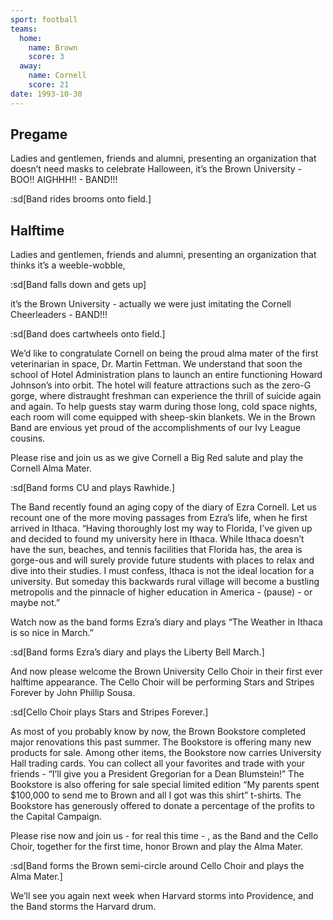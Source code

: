 ```yaml
---
sport: football
teams:
  home:
    name: Brown
    score: 3
  away:
    name: Cornell
    score: 21
date: 1993-10-30
---
```


## Pregame

Ladies and gentlemen, friends and alumni, presenting an organization that doesn’t need masks to celebrate Halloween, it’s the Brown University - BOO!! AIGHHH!! - BAND!!!

:sd[Band rides brooms onto field.]

## Halftime

Ladies and gentlemen, friends and alumni, presenting an organization that thinks it’s a weeble-wobble,

:sd[Band falls down and gets up]

it’s the Brown University - actually we were just imitating the Cornell Cheerleaders - BAND!!!

:sd[Band does cartwheels onto field.]

We’d like to congratulate Cornell on being the proud alma mater of the first veterinarian in space, Dr. Martin Fettman. We understand that soon the school of Hotel Administration plans to launch an entire functioning Howard Johnson’s into orbit. The hotel will feature attractions such as the zero-G gorge, where distraught freshman can experience the thrill of suicide again and again. To help guests stay warm during those long, cold space nights, each room will come equipped with sheep-skin blankets. We in the Brown Band are envious yet proud of the accomplishments of our Ivy League cousins.

Please rise and join us as we give Cornell a Big Red salute and play the Cornell Alma Mater.

:sd[Band forms CU and plays Rawhide.]

The Band recently found an aging copy of the diary of Ezra Cornell. Let us recount one of the more moving passages from Ezra’s life, when he first arrived in Ithaca. “Having thoroughly lost my way to Florida, I’ve given up and decided to found my university here in Ithaca. While Ithaca doesn’t have the sun, beaches, and tennis facilities that Florida has, the area is gorge-ous and will surely provide future students with places to relax and dive into their studies. I must confess, Ithaca is not the ideal location for a university. But someday this backwards rural village will become a bustling metropolis and the pinnacle of higher education in America - (pause) - or maybe not.”

Watch now as the band forms Ezra’s diary and plays “The Weather in Ithaca is so nice in March.”

:sd[Band forms Ezra’s diary and plays the Liberty Bell March.]

And now please welcome the Brown University Cello Choir in their first ever halftime appearance. The Cello Choir will be performing Stars and Stripes Forever by John Phillip Sousa.

:sd[Cello Choir plays Stars and Stripes Forever.]

As most of you probably know by now, the Brown Bookstore completed major renovations this past summer. The Bookstore is offering many new products for sale. Among other items, the Bookstore now carries University Hall trading cards. You can collect all your favorites and trade with your friends - “I’ll give you a President Gregorian for a Dean Blumstein!” The Bookstore is also offering for sale special limited edition “My parents spent $100,000 to send me to Brown and all I got was this shirt” t-shirts. The Bookstore has generously offered to donate a percentage of the profits to the Capital Campaign.

Please rise now and join us - for real this time - , as the Band and the Cello Choir, together for the first time, honor Brown and play the Alma Mater.

:sd[Band forms the Brown semi-circle around Cello Choir and plays the Alma Mater.]

We’ll see you again next week when Harvard storms into Providence, and the Band storms the Harvard drum.
